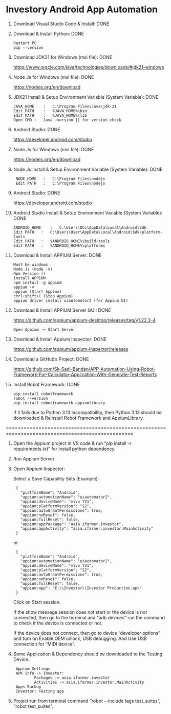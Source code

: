 # Investory Android App Automation

1. Download Visual Studio Code & Install: DONE

2. Download & Install Python: DONE

	   Restart PC
	   pip --version

3. Download JDK21 for Windows (msi file): DONE

   https://www.oracle.com/java/technologies/downloads/#jdk21-windows

4. Node Js for Windows (msi file): DONE

   https://nodejs.org/en/download

5. JDK21 Install & Setup Environment Variable (System Variable): DONE

	   JAVA_HOME	:   C:\Program Files\Java\jdk-21
	   Edit PATH	:   %JAVA_HOME%\bin
	   Edit PATH	:   %JAVA_HOME%\lib
	   Open CMD	:   Java –version || for version check

6. Android Studio: DONE

   https://developer.android.com/studio

7. Node Js for Windows (msi file): DONE

   https://nodejs.org/en/download

8. Node Js Install & Setup Environment Variable (System Variable): DONE

	    NODE_HOME	:   C:\Program Files\nodejs
	    Edit PATH	:   C:\Program Files\nodejs

9. Android Studio: DONE

    https://developer.android.com/studio

10. Android Studio Install & Setup Environment Variable (System Variable): DONE

	    ANDROID_HOME	:   C:\Users\DCL\AppData\Local\Android\Sdk
	    Edit PATH	:   C:\Users\User\AppData\Local\Android\Sdk\platform-tools
	    Edit PATH	:   %ANDROID_HOME%\build-tools
	    Edit PATH	:   %ANDROID_HOME%\platforms

11. Download & Install APPIUM Server: DONE

	    Must be windows
	    Node Js (node -v)
	    Npm Version ()
	    Install APPIUM
	    npm install -g appium
	    appium -v
	    appium (Start Appium)
	    ctrl+shift+C (Stop Appium)
	    appium driver install uiautomator2 (for Appium UI)

12. Download & Install APPIUM Server GUI: DONE

    https://github.com/appium/appium-desktop/releases/tag/v1.22.3-4

    	Open Appium -> Start Server

13. Download & Install Appium Inspector: DONE

    https://github.com/appium/appium-inspector/releases

14. Download a GitHub’s Project: DONE 

    https://github.com/Sk-Sadi-Bandan/APP-Automation-Using-Robot-Framework-For-Calculator-Application-With-Generate-Test-Reports

15. Install Robot Framework: DONE

	    pip install robotframework
	    robot --version
	    pip install robotframework-appiumlibrary

    If it fails due to Python 3.13 incompatibility, then Python 3.13 should be downloaded & Reinstall Robot Framework and AppiumLibrary.

=================================================================================================

1. Open the Appium project in VS code & run “pip install -r requirements.txt” for install python dependency.

2. Run Appium Server.

3. Open Appium Inspector:

	Select a Save Capability Sets (Example):
		
		{
		  "platformName": "Android",
		  "appium:automationName": "uiautomator2",
		  "appium:deviceName": "vivo Y21",
		  "appium:platformVersion": "12",
		  "appium:autoGrantPermissions": true,
		  "appium:noReset": false,
		  "appium:fullReset": false,
		  "appium:appPackage": "asia.ifarmer.investor",
		  "appium:appActivity": "asia.ifarmer.investor.MainActivity"
		}
	
	or
	
		{
		  "platformName": "Android",
		  "appium:automationName": "uiautomator2",
		  "appium:deviceName": "vivo Y21",
		  "appium:platformVersion": "12",
		  "appium:autoGrantPermissions": true,
		  "appium:noReset": false,
		  "appium:fullReset": false,
		  "appium:app": "E:\\Investor\\Investor Production.apk"
		}

   Click on Start session.

   If the show message session does not start or the device is not connected, then go to the terminal and “adb devices” run the command to check if the device is connected or not.

   If the device does not connect, then go to device “developer options” and turn on Enable OEM unlock, USB debugging. And Use USB connection for “MIDI device”.

4. Some Application & Dependency should be downloaded to the Testing Device.

	   	Appium Settings
	   	APK info -> Investor:
	   			Packages -> asia.ifarmer.investor
	   			Activities -> asia.ifarmer.investor.MainActivity
	   	Apps Backup
	   	Investor: Testing app

5. Project run from terminal command “robot --include tags test_suites”, “robot test_suites”.



